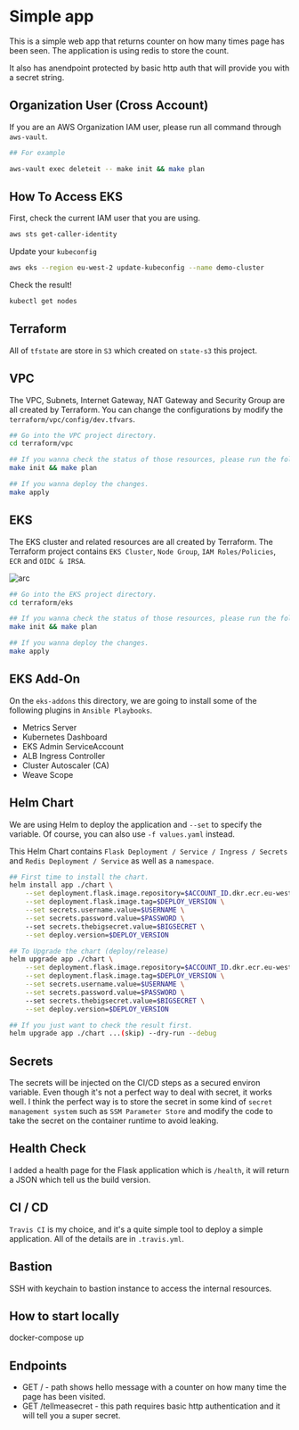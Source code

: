 # Simple app
This is a simple web app that returns counter on how many times page has been seen.
The application is using redis to store the count.

It also has anendpoint protected by basic http auth that will provide you with a secret string.

## Organization User (Cross Account)
If you are an AWS Organization IAM user, please run all command through `aws-vault`.

```bash
## For example

aws-vault exec deleteit -- make init && make plan
```


## How To Access EKS
First, check the current IAM user that you are using.
```bash
aws sts get-caller-identity
```

Update your `kubeconfig`
```bash
aws eks --region eu-west-2 update-kubeconfig --name demo-cluster
```

Check the result!
```bash
kubectl get nodes
```



## Terraform
All of `tfstate` are store in `S3` which created on `state-s3` this project.  


## VPC
The VPC, Subnets, Internet Gateway, NAT Gateway and Security Group are all created by Terraform.
You can change the configurations by modify the `terraform/vpc/config/dev.tfvars`.

```bash
## Go into the VPC project directory.
cd terraform/vpc

## If you wanna check the status of those resources, please run the following commands.
make init && make plan

## If you wanna deploy the changes.
make apply
``` 


## EKS
The EKS cluster and related resources are all created by Terraform.
The Terraform project contains `EKS Cluster`, `Node Group`, `IAM Roles/Policies`, `ECR` and `OIDC & IRSA`.

![arc](https://live.staticflickr.com/65535/49715657891_23558e7f5d_k.jpg)

```bash
## Go into the EKS project directory.
cd terraform/eks

## If you wanna check the status of those resources, please run the following commands.
make init && make plan

## If you wanna deploy the changes.
make apply
``` 


## EKS Add-On
On the `eks-addons` this directory, we are going to install some of the following plugins in `Ansible Playbooks`.

- Metrics Server
- Kubernetes Dashboard
- EKS Admin ServiceAccount
- ALB Ingress Controller
- Cluster Autoscaler (CA)
- Weave Scope


## Helm Chart
We are using Helm to deploy the application and `--set` to specify the variable.
Of course, you can also use `-f values.yaml` instead.

This Helm Chart contains `Flask Deployment / Service / Ingress / Secrets` and `Redis Deployment / Service` as well as a `namespace`.


```bash
## First time to install the chart.
helm install app ./chart \
    --set deployment.flask.image.repository=$ACCOUNT_ID.dkr.ecr.eu-west-2.amazonaws.com/flask-app \
    --set deployment.flask.image.tag=$DEPLOY_VERSION \
    --set secrets.username.value=$USERNAME \
    --set secrets.password.value=$PASSWORD \ 
    --set secrets.thebigsecret.value=$BIGSECRET \
    --set deploy.version=$DEPLOY_VERSION

## To Upgrade the chart (deploy/release)
helm upgrade app ./chart \
    --set deployment.flask.image.repository=$ACCOUNT_ID.dkr.ecr.eu-west-2.amazonaws.com/flask-app \
    --set deployment.flask.image.tag=$DEPLOY_VERSION \
    --set secrets.username.value=$USERNAME \
    --set secrets.password.value=$PASSWORD \ 
    --set secrets.thebigsecret.value=$BIGSECRET \
    --set deploy.version=$DEPLOY_VERSION

## If you just want to check the result first.
helm upgrade app ./chart ...(skip) --dry-run --debug
```


## Secrets
The secrets will be injected on the CI/CD steps as a secured environ variable.
Even though it's not a perfect way to deal with secret, it works well.
I think the perfect way is to store the secret in some kind of `secret management system` such as `SSM Parameter Store` and modify the code to take the secret on the container runtime to avoid leaking.


## Health Check
I added a health page for the Flask application which is `/health`, it will return a JSON which tell us the build version.


## CI / CD
`Travis CI` is my choice, and it's a quite simple tool to deploy a simple application.
All of the details are in `.travis.yml`.


## Bastion
SSH with keychain to bastion instance to access the internal resources.


## How to start locally
docker-compose up

## Endpoints
* GET / - path shows hello message with a counter on how many time the page has been visited.
* GET /tellmeasecret - this path requires basic http authentication and it will tell you a super secret.
